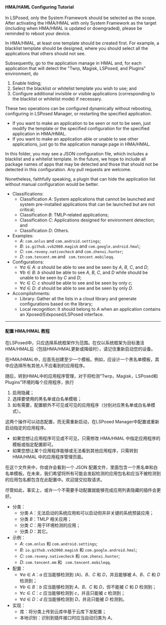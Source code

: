 #### HMA/HAML Configuring Tutorial

In LSPosed, only the System Framework should be selected as the scope. After activating the HMA/HMAL with only System Framework as the target (including when HMA/HMAL is updated or downgraded), please be reminded to reboot your device. 

In HMA/HMAL, at least one template should be created first. For example, a blacklist template should be designed, where you should select all the applications that others should not see. 

Subsequently, go to the application manage in HMAL and, for each application that will detect the "Twrp, Magisk, LSPosed, and Plugins" environment, do
1) Enable hiding; 
2) Select the blacklist or whitelist template you wish to use; and
3) Configure additional invisible or visible applications (corresponding to the blacklist or whitelist mode) if necessary. 

These two operations can be configured dynamically without rebooting, configuring in LSPosed Manager, or restarting the specified application. 
- If you want to make an application to be seen or not to be seen, just modify the template or the specified configuration for the specified application in HMA/HMAL. 
- If you want to make an application able or unable to see other applications, just go to the application manage page in HMA/HMAL. 

In this folder, you may see a JSON configuration file, which includes a blacklist and a whitelist template. In the future, we hope to include all package names of apps that may be detected and those that should not be detected in this configuration. Any pull requests are welcome. 

Nonetheless, faithfully speaking, a plugin that can hide the application list without manual configuration would be better. 
- Classifications:
  - Classification $A$: System applications that cannot be launched and system pre-installed applications that can be launched but are not critical; 
  - Classification $B$: TMLP-related applications; 
  - Classification $C$: Applications designed for environment detection; and
  - Classification $D$: Others.
- Examples:
  - $A$: ``com.onlus`` and ``com.android.settings``;
  - $B$: ``io.github.vvb2060.magisk`` and ``com.google.android.hmal``;
  - $C$: ``com.reveny.nativecheck`` and ``com.zhenxi.hunter``;
  - $D$: ``com.tencent.mm`` and `` com.tencent.mobileqq``. 
- Configurations: 
  - $\forall a \in A$: $a$ should be able to see and be seen by $A$, $B$, $C$, and $D$; 
  - $\forall b \in B$: $b$ should be able to see $A$, $B$, $C$, and $D$ while should be unable to be seen by $C$ and $D$;
  - $\forall c \in C$: $c$ should be able to see and be seen by only $c$;
  - $\forall d \in D$: $d$ should be able to see and be seen by only $D$. 
- Accomplishments:
  - Library: Gather all the lists in a cloud library and generate configurations based on the library;
  - Local recognition: It should belong to $A$ when an application contains an Xposed/Edxposed/LSPosed interface. 

---

#### 配置 HMA/HMAL 教程

在LSPosed中，只应选择系统框架作为范围。在仅以系统框架为目标激活HMA/HMAL后（包括HMA/HMAL更新或降级时），请记住重新启动您的设备。

在HMA/HMAL中，应首先创建至少一个模板。例如，应设计一个黑名单模板，其中应选择所有其他人不应看到的应用程序。

随后，转到HMAL中的应用程序管理，对于将检测“Twrp，Magisk，LSPosed和Plugins”环境的每个应用程序，执行
1) 启用隐藏；
2) 选择要使用的黑名单或白名单模板；
3) 如有需要，配置额外不可见或可见的应用程序（分别对应黑名单或白名单模式）。

这两个操作可以动态配置，而无需重新启动，在LSPosed Manager中配置或重新启动指定的应用程序。
- 如果您想让应用程序可见或不可见，只需修改 HMA/HMAL 中指定应用程序的模板或指定配置即可。
- 如果您想让某个应用程序能够或无法看到其他应用程序，只需转到 HMA/HMAL 中的应用程序管理页面。

在这个文件夹中，你或许会看到一个 JSON 配置文件，里面包含一个黑名单和白名单模板。在未来，我们希望将所有可能会发起检测的应用包名和应当不被检测到的应用包名都包含在此配置中。欢迎提交拉取请求。

尽管如此，事实上，或许一个不需要手动配置就能够完成应用列表隐藏的插件会更好。
- 分类：
  - 分类 $A$：无法启动的系统应用和可以启动但并非关键的系统预装应用；
  - 分类 $B$：TMLP 相关应用；
  - 分类 $C$：用于环境检测的应用；
  - 分类 $D$：其它。
- 示例：
  - $A$: ``com.onlus`` 和 ``com.android.settings``;
  - $B$: ``io.github.vvb2060.magisk`` 和 ``com.google.android.hmal``;
  - $C$: ``com.reveny.nativecheck`` 和 ``com.zhenxi.hunter``;
  - $D$: ``com.tencent.mm`` 和 `` com.tencent.mobileqq``. 
- 配置：
  - $\forall a \in A$：$a$ 应当能够检测到 \(A\)、$B$、$C$ 和 $D$，并且能够被 $A$、$B$、$C$ 和 $D$ 检测到；
  - $\forall b \in B$：$b$ 应当能够检测到 $A$、$B$、$C$ 和 $D$，但不能被 $C$ 和 $D$ 检测到；
  - $\forall c \in C$：$c$ 应当能够检测到 $c$，并且只能被 $c$ 检测到；
  - $\forall d \in D$：$d$ 应当能够检测到 $D$，并且只能被 $D$ 检测到。
- 实现：
  - 库：将分类上传到云库中基于云库下发配置；
  - 本地识别：识别到插件接口时应当自动归类为 $A$。
